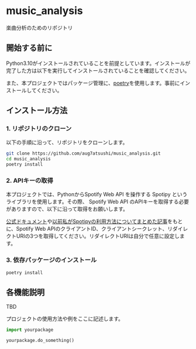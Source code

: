 # music_analysis

楽曲分析のためのリポジトリ

## 開始する前に

Python3.10がインストールされていることを前提としています。インストールが完了した方は以下を実行してインストールされていることを確認してください。

また、本プロジェクトではパッケージ管理に、[poetry](https://python-poetry.org/docs/)を使用します。事前にインストールしてください。

## インストール方法

### 1. リポジトリのクローン

以下の手順に沿って、リポジトリをクローンします。

```bash
git clone https://github.com/aug7atsushi/music_analysis.git
cd music_analysis
poetry install
```


### 2. APIキーの取得

本プロジェクトでは、PythonからSpotify Web API を操作する Spotipy というライブラリを使用します。その際、 Spotify Web API のAPIキーを取得する必要がありますので、以下に沿って取得をお願いします。

[公式ドキュメント](https://developer.spotify.com/documentation/web-api/tutorials/getting-started)や[以前私がSpotipyの利用方法についてまとめた記事](https://qiita.com/toxic_apple/items/20a0fce60e337bbe8716#2-%E3%82%A4%E3%83%B3%E3%82%B9%E3%83%88%E3%83%BC%E3%83%AB%E6%96%B9%E6%B3%95)をもとに、Spotify Web APIのクライアントID、クライアントシークレット、リダイレクトURIの3つを取得してください。リダイレクトURIは自分で任意に設定します。

### 3. 依存パッケージのインストール

```bash
poetry install
```



## 各機能説明

TBD

プロジェクトの使用方法や例をここに記述します。

```python
import yourpackage

yourpackage.do_something()
```
